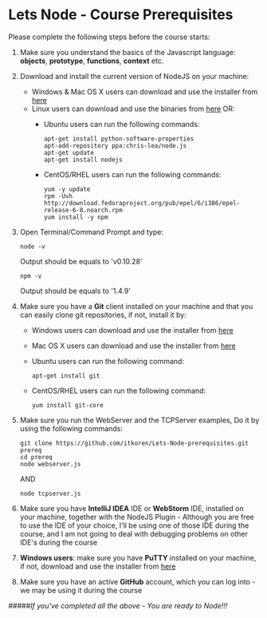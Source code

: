 Lets Node - Course Prerequisites
================================

Please complete the following steps before the course starts:

1. Make sure you understand the basics of the Javascript language: **objects**, **prototype**, **functions**, **context** etc.

2. Download and install the current version of NodeJS on your machine:
    * Windows & Mac OS X users can download and use the installer from [here](http://nodejs.org/download/ "Download NodeJS")
    * Linux users can download and use the binaries from [here](http://nodejs.org/download/ "Download NodeJS") OR:
        * Ubuntu users can run the following commands:
         
             ```
             apt-get install python-software-properties
             apt-add-repository ppa:chris-lea/node.js
             apt-get update
             apt-get install nodejs
             ```
        * CentOS/RHEL users can run the following commands:         
         
             ```
             yum -y update
             rpm -Uvh http://download.fedoraproject.org/pub/epel/6/i386/epel-release-6-8.noarch.rpm
             yum install -y npm
             ```

3. Open Terminal/Command Prompt and type:
     
     ```
     node -v
     ```
   Output should be equals to 'v0.10.28'
   
     ```
     npm -v
     ```
   Output should be equals to '1.4.9'
   
4. Make sure you have a **Git** client installed on your machine and that you can easily clone git repositories, if not, install it by:
    * Windows users can download and use the installer from [here](http://msysgit.github.com/ "Download Git")
    * Mac OS X users can download and use the installer from [here](http://sourceforge.net/projects/git-osx-installer/ "Download Git")
    * Ubuntu users can run the following command:
         
         ```
         apt-get install git
         ```
    * CentOS/RHEL users can run the following command:
         
         ```
         yum install git-core
         ```
         
5. Make sure you run the WebServer and the TCPServer examples, Do it by using the following commands:
     
     ```
     git clone https://github.com/itkoren/Lets-Node-prerequisites.git prereq
     cd prereq
     node webserver.js
     ```  
   AND 
   
     ```
     node tcpserver.js
     ```

6. Make sure you have **IntelliJ IDEA** IDE or **WebStorm** IDE, installed on your machine, together with the NodeJS Plugin - Although you are free to use the IDE of your choice, I'll be using one of those IDE during the course, and I am not going to deal with debugging problems on other IDE's during the course

7. **Windows users**: make sure you have **PuTTY** installed on your machine, if not, download and use the installer from [here](http://www.chiark.greenend.org.uk/~sgtatham/putty/download.html "Download PuTTY")

8. Make sure you have an active **GitHub** account, which you can log into - we may be using it during the course


#####*If you've completed all the above - You are ready to Node!!!*